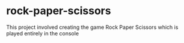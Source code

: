 # rock-paper-scissors

This project involved creating the game Rock Paper Scissors which is played entirely in the console